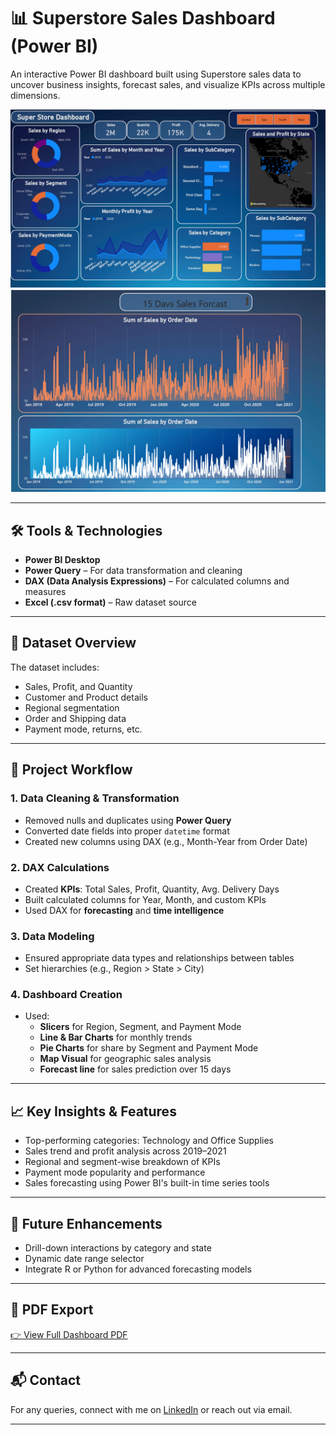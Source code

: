 # 📊 Superstore Sales Dashboard (Power BI)

An interactive Power BI dashboard built using Superstore sales data to uncover business insights, forecast sales, and visualize KPIs across multiple dimensions.

![Dashboard Screenshot](./1.png)
![Dashboard Screenshot](./2.png)

---

## 🛠 Tools & Technologies

- **Power BI Desktop**
- **Power Query** – For data transformation and cleaning
- **DAX (Data Analysis Expressions)** – For calculated columns and measures
- **Excel (.csv format)** – Raw dataset source

---

## 📂 Dataset Overview

The dataset includes:
- Sales, Profit, and Quantity
- Customer and Product details
- Regional segmentation
- Order and Shipping data
- Payment mode, returns, etc.

---

## 🚀 Project Workflow

### 1. **Data Cleaning & Transformation**
- Removed nulls and duplicates using **Power Query**
- Converted date fields into proper `datetime` format
- Created new columns using DAX (e.g., Month-Year from Order Date)

### 2. **DAX Calculations**
- Created **KPIs**: Total Sales, Profit, Quantity, Avg. Delivery Days
- Built calculated columns for Year, Month, and custom KPIs
- Used DAX for **forecasting** and **time intelligence**

### 3. **Data Modeling**
- Ensured appropriate data types and relationships between tables
- Set hierarchies (e.g., Region > State > City)

### 4. **Dashboard Creation**
- Used:
  - **Slicers** for Region, Segment, and Payment Mode
  - **Line & Bar Charts** for monthly trends
  - **Pie Charts** for share by Segment and Payment Mode
  - **Map Visual** for geographic sales analysis
  - **Forecast line** for sales prediction over 15 days

---

## 📈 Key Insights & Features

- Top-performing categories: Technology and Office Supplies
- Sales trend and profit analysis across 2019–2021
- Regional and segment-wise breakdown of KPIs
- Payment mode popularity and performance
- Sales forecasting using Power BI's built-in time series tools

---

## 📎 Future Enhancements

- Drill-down interactions by category and state
- Dynamic date range selector
- Integrate R or Python for advanced forecasting models

---

## 📄 PDF Export

[👉 View Full Dashboard PDF](./super%20store%20dashboard.pdf)

---

## 📬 Contact

For any queries, connect with me on [LinkedIn](https://linkedin.com) or reach out via email.

---

